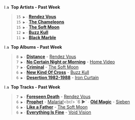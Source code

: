 <!--START_LASTFM_ARTISTS:{"period": "7day", "rows": 5}-->
<a href="https://last.fm" target="_blank"><img src="https://user-images.githubusercontent.com/17434202/215290617-e793598d-d7c9-428f-9975-156db1ba89cc.svg" alt="Last.fm Logo" width="18" height="13"/></a> **Top Artists - Past Week**

> `15 ▶️` ∙ **[Rendez Vous](https://www.last.fm/music/Rendez+Vous)**<br/>
> `15 ▶️` ∙ **[The Chameleons](https://www.last.fm/music/The+Chameleons)**<br/>
> `15 ▶️` ∙ **[The Soft Moon](https://www.last.fm/music/The+Soft+Moon)**<br/>
> `12 ▶️` ∙ **[Buzz Kull](https://www.last.fm/music/Buzz+Kull)**<br/>
> `11 ▶️` ∙ **[Black Marble](https://www.last.fm/music/Black+Marble)**<br/>
<!--END_LASTFM_ARTISTS-->

<!--START_LASTFM_ALBUMS:{"period": "7day", "rows": 5}-->
<a href="https://last.fm" target="_blank"><img src="https://user-images.githubusercontent.com/17434202/215290617-e793598d-d7c9-428f-9975-156db1ba89cc.svg" alt="Last.fm Logo" width="18" height="13"/></a> **Top Albums - Past Week**

> `8 ▶️` ∙ **[Distance](https://www.last.fm/music/Rendez+Vous/Distance)** - [Rendez Vous](https://www.last.fm/music/Rendez+Vous)<br/>
> `7 ▶️` ∙ **[No Certain Night or Morning](https://www.last.fm/music/Home+Video/No+Certain+Night+or+Morning)** - [Home Video](https://www.last.fm/music/Home+Video)<br/>
> `7 ▶️` ∙ **[Criminal](https://www.last.fm/music/The+Soft+Moon/Criminal)** - [The Soft Moon](https://www.last.fm/music/The+Soft+Moon)<br/>
> `6 ▶️` ∙ **[New Kind Of Cross](https://www.last.fm/music/Buzz+Kull/New+Kind+Of+Cross)** - [Buzz Kull](https://www.last.fm/music/Buzz+Kull)<br/>
> `6 ▶️` ∙ **[Desertion 1982-1988](https://www.last.fm/music/Iron+Curtain/Desertion+1982-1988)** - [Iron Curtain](https://www.last.fm/music/Iron+Curtain)<br/>
<!--END_LASTFM_ALBUMS-->

<!--START_LASTFM_TRACKS:{"period": "7day", "rows": 5}-->
<a href="https://last.fm" target="_blank"><img src="https://user-images.githubusercontent.com/17434202/215290617-e793598d-d7c9-428f-9975-156db1ba89cc.svg" alt="Last.fm Logo" width="18" height="13"/></a> **Top Tracks - Past Week**

> `7 ▶️` ∙ **[Foreseen Death](https://www.last.fm/music/Rendez+Vous/_/Foreseen+Death)** - [Rendez Vous](https://www.last.fm/music/Rendez+Vous)<br/>
> `6 ▶️` ∙ **[Prophet](https://www.last.fm/music/Malaria!/_/Prophet)** - [Malaria!](https://www.last.fm/music/Malaria!)<br/>
> `6 ▶️` ∙ **[Old Magic](https://www.last.fm/music/Sieben/_/Old+Magic)** - [Sieben](https://www.last.fm/music/Sieben)<br/>
> `6 ▶️` ∙ **[Like a Father](https://www.last.fm/music/The+Soft+Moon/_/Like+a+Father)** - [The Soft Moon](https://www.last.fm/music/The+Soft+Moon)<br/>
> `6 ▶️` ∙ **[Everything Is Fine](https://www.last.fm/music/Void+Vision/_/Everything+Is+Fine)** - [Void Vision](https://www.last.fm/music/Void+Vision)<br/>
<!--END_LASTFM_TRACKS-->
